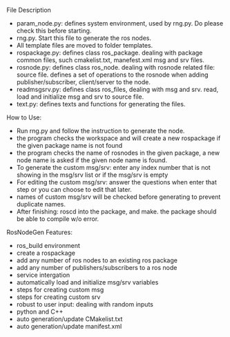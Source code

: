 File Description
- param_node.py: defines system environment, used by rng.py. Do please check this before starting.
- rng.py. Start this file to generate the ros nodes.
- All template files are moved to folder templates.
- rospackage.py: defines class ros_package. dealing with package common files, such cmakelist.txt, manefest.xml msg and srv files.
- rosnode.py: defines class ros_node. dealing with rosnode related file: source file. defines a set of operations to the rosnode when adding publisher/subscriber, client/server to the node.
- readmsgsrv.py: defines class ros_files, dealing with msg and srv. read, load and initialize msg and srv to source file.
- text.py: defines texts and functions for generating the files. 

How to Use:
- Run rng.py and follow the instruction to generate the node.
- the program checks the workspace and will create a new rospackage if the given package name is not found
- the program checks the name of rosnodes in the given package, a new node name is asked if the given node name is found.
- To generate the custom msg/srv: enter any index number that is not showing in the msg/srv list or if the msg/srv is empty
- For editing the custom msg/srv: answer the questions when enter that step or you can choose to edit that later.
- names of custom msg/srv will be checked before generating to prevent duplicate names.
- After finishing: roscd into the package, and make. the package should be able to compile w/o error.


RosNodeGen
Features:
- ros_build environment
- create a rospackage
- add any number of ros nodes to an existing ros package
- add any number of publishers/subscribers to a ros node
- service intergation
- automatically load and initialize msg/srv variables
- steps for creating custom msg
- steps for creating custom srv
- robust to user input: dealing with random inputs
- python and C++ 
- auto generation/update CMakelist.txt
- auto generation/update manifest.xml
